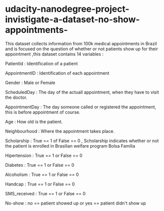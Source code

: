 # udacity-nanodegree-project-invistigate-a-dataset-no-show-appointments-
This dataset collects information from 100k medical appointments in Brazil and is focused on the question of whether or not patients show up for their appointment ,this dataset contains 14 variables :

 PatientId : Identification of a patient
 
 AppointmentID : Identification of each appointment
 
 Gender : Male or Female
 
 ScheduledDay : The day of the actuall appointment, when they have to visit the doctor.
 
 AppointmentDay : The day someone called or registered the appointment, this is before appointment of course.
 
 Age : How old is the patient.
 
 Neighbourhood : Where the appointment takes place.
 
 Scholarship : True == 1 of False == 0 , Scholarship indicates whether or not the patient is enrolled in Brasilian welfare program Bolsa Família
 
 Hipertension : True == 1 or False == 0
 
 Diabetes : True == 1 or False == 0
 
 Alcoholism : True == 1 or False == 0
 
 Handcap : True == 1 or False == 0
 
 SMS_received : True == 1 or False == 0
 
 No-show : no == patient showed up or yes == patient didn't show up
